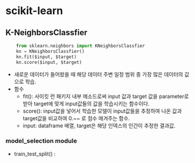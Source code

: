 # scikit-learn

## K-NeighborsClassfier
```py
    from sklearn.neighbors import KNeighborsClassfier
    kn = KNeighborsClassfier()
    kn.fit($input, $target)
    kn.score($input, $target)
```
- 새로운 데이터가 들어왔을 때 해당 데이터 주변 일정 범위 중 가장 많은 데이터의 값으로 학습.
- 함수
    - fit(): 사이킷 런 패키지 내부 메소드로써 input 값과 target 값을 parameter로 받아 target에 맞게 input값들의 값을 학습시키는 함수이다.
    - score(): input값을 넣어서 학습한 모델이 input값들을 추정하여 나온 값과 target값을 비교하여 0.~~ 로 점수 매겨주는 함수.
    - input: dataframe 배열, target은 해당 인덱스의 인간이 추정한 결과값.

### model_selection module
- train_test_split() : 